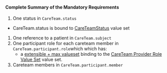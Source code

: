 #### Complete Summary of the Mandatory Requirements

1.  One status in `CareTeam.status`
-   CareTeam.status is bound to [CareTeamStatus] value set
1.  One reference to a patient in `CareTeam.subject`
1.  One participant role for each careteam member in
    `CareTeam.participant.role`which which has:
    -   a [extensible + max valueset](guidance.html#extensible--max-valueset-binding-for-codeableconcept-datatype)  binding to the [CareTeam Provider Role
Value Set] value set.
1.  Careteam members in `CareTeam.participant.member`

 [CareTeamStatus]: {{site.data.fhir.path}}valueset-care-team-status.html
 [CareTeam Provider Role Value Set]: ValueSet-us-core-careteam-provider-roles.html
